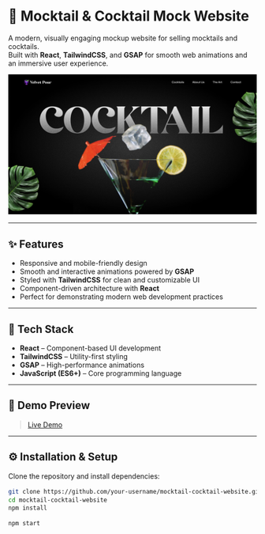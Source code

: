 # 🍹 Mocktail & Cocktail Mock Website

A modern, visually engaging mockup website for selling mocktails and cocktails.  
Built with **React**, **TailwindCSS**, and **GSAP** for smooth web animations and an immersive user experience.  

![Thumbnail](public/images/Cover.jpg)

---

## ✨ Features

- Responsive and mobile-friendly design  
- Smooth and interactive animations powered by **GSAP**  
- Styled with **TailwindCSS** for clean and customizable UI  
- Component-driven architecture with **React**  
- Perfect for demonstrating modern web development practices  

---

## 🚀 Tech Stack

- **React** – Component-based UI development  
- **TailwindCSS** – Utility-first styling  
- **GSAP** – High-performance animations  
- **JavaScript (ES6+)** – Core programming language  

---

## 📸 Demo Preview

> [Live Demo](https://neon-cocktail.vercel.app)

---

## ⚙️ Installation & Setup

Clone the repository and install dependencies:

```bash
git clone https://github.com/your-username/mocktail-cocktail-website.git
cd mocktail-cocktail-website
npm install
```

```bash
npm start
```

